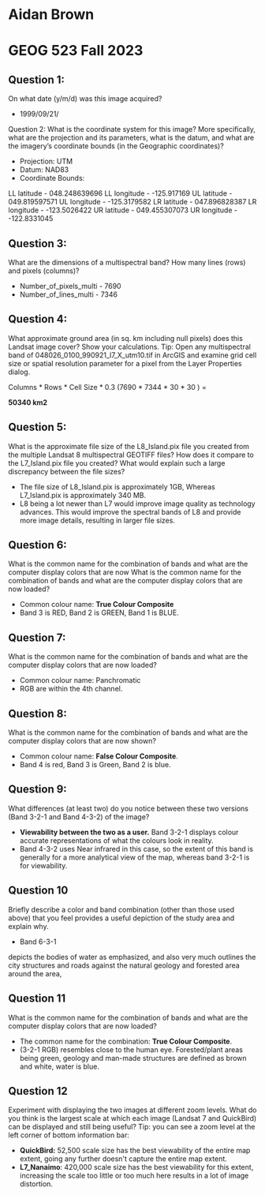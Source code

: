 
# Aidan Brown
# GEOG 523 Fall 2023


## Question 1: 

On what date (y/m/d) was this image acquired?

- 1999/09/21/


Question 2: What is the coordinate system for this image? More specifically, what are the projection and its parameters, what is the datum, and what are the imagery’s coordinate bounds (in the Geographic coordinates)?

- Projection: UTM
- Datum: NAD83
- Coordinate Bounds: 

LL latitude - 048.248639696
LL longitude - -125.917169
UL latitude - 049.819597571
UL longitude - -125.3179582
LR latitude - 047.896828387
LR longitude - -123.5026422
UR latitude - 049.455307073
UR longitude - -122.8331045

## Question 3: 

What are the dimensions of a multispectral band? How many lines (rows) and pixels (columns)?

- Number_of_pixels_multi - 7690
- Number_of_lines_multi - 7346


## Question 4: 

What approximate ground area (in sq. km including null pixels) does this Landsat image cover? Show your calculations. Tip: Open any multispectral band of 048026_0100_990921_l7_X_utm10.tif in ArcGIS and examine grid cell size or spatial resolution parameter for a pixel from the Layer Properties dialog.

Columns * Rows  * Cell Size * 0.3 (7690 * 7344 * 30 * 30 ) = 

**50340 km2**

## Question 5:

What is the approximate file size of the L8_Island.pix file you created from the multiple Landsat 8 multispectral GEOTIFF files? How does it compare to the L7_Island.pix file you created? What would explain such a large discrepancy between the file sizes?

- The file size of L8_Island.pix is approximately 1GB,  Whereas L7_Island.pix is approximately 340 MB. 
- L8 being a lot newer than L7 would improve image quality as technology advances. This would improve the spectral bands of L8 and provide more image details, resulting in larger file sizes.


## Question 6:

What is the common name for the combination of bands and what are the computer display colors that are now  What is the common name for the combination of bands and what are the computer display colors that are now loaded?


- Common colour name: **True Colour Composite**
- Band 3 is RED, Band 2 is GREEN, Band 1 is BLUE.

## Question 7:

What is the common name for the combination of bands and what are the computer display colors that are now loaded?

-  Common colour name: Panchromatic
- RGB are within the 4th channel. 

## Question 8:

What is the common name for the combination of bands and what are the computer display colors that are now shown?

- Common colour name: **False Colour Composite**.
- Band 4 is red, Band 3 is Green, Band 2 is blue.

## Question 9:

What differences (at least two) do you notice between these two versions (Band 3-2-1 and Band 4-3-2) of the image?

- **Viewability between the two as a user.** Band 3-2-1 displays colour accurate representations of what the colours look in reality.
- Band 4-3-2 uses Near infrared in this case, so the extent of this band is generally for a more analytical view of the map, whereas band 3-2-1 is for viewability.


## Question 10

Briefly describe a color and band combination (other than those used above) that you feel provides a useful depiction of the study area and explain why.

- Band 6-3-1

depicts the bodies of water as emphasized, and also very much outlines the city structures and roads against the natural geology and forested area around the area,


## Question 11

What is the common name for the combination of bands and what are the computer display colors that are now loaded?

- The common name for the combination: **True Colour Composite**.
- (3-2-1 RGB) resembles close to the human eye. Forested/plant areas being green, geology and man-made structures are defined as brown and white, water is blue.

## Question 12

Experiment with displaying the two images at different zoom levels. What do you think is the largest scale at  which each image (Landsat 7 and QuickBird) can be displayed and still being useful? Tip: you can see a zoom level at the left corner of bottom information bar:

- **QuickBird:** 52,500 scale size has the best viewability of the entire map extent, going any further doesn't capture the entire map extent.
- **L7_Nanaimo**: 420,000 scale size has the best viewability for this extent, increasing the scale too little or too much here results in a lot of image distortion.







